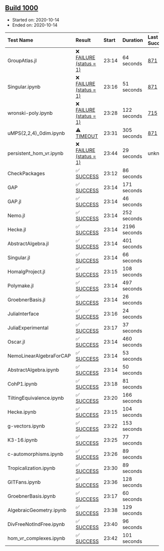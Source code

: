## [Build 1000](https://oscarci.mathematik.uni-kl.de/job/oscar-stable/1000/)

* Started on: 2020-10-14
* Ended on: 2020-10-14

| Test Name    | Result | Start | Duration | Last Success | First Failure |
|:-------------|:-------|:------|:---------|:-------------|:--------------|
| GroupAtlas.jl | ❌ [FAILURE (status = 1)](https://oscarci.mathematik.uni-kl.de/job/oscar-stable/1000/artifact/logs/build-1000/GroupAtlas.jl.log) | 23:14 | 64 seconds | [871](https://oscarci.mathematik.uni-kl.de/job/oscar-stable/871/) | [872](https://oscarci.mathematik.uni-kl.de/job/oscar-stable/872/) |
| Singular.ipynb | ❌ [FAILURE (status = 1)](https://oscarci.mathematik.uni-kl.de/job/oscar-stable/1000/artifact/logs/build-1000/Singular.ipynb.log) | 23:16 | 51 seconds | [871](https://oscarci.mathematik.uni-kl.de/job/oscar-stable/871/) | [872](https://oscarci.mathematik.uni-kl.de/job/oscar-stable/872/) |
| wronski-poly.ipynb | ❌ [FAILURE (status = 1)](https://oscarci.mathematik.uni-kl.de/job/oscar-stable/1000/artifact/logs/build-1000/wronski-poly.ipynb.log) | 23:28 | 122 seconds | [715](https://oscarci.mathematik.uni-kl.de/job/oscar-stable/715/) | [716](https://oscarci.mathematik.uni-kl.de/job/oscar-stable/716/) |
| uMPS(2,2,4)_0dim.ipynb | ⚠ [TIMEOUT](https://oscarci.mathematik.uni-kl.de/job/oscar-stable/1000/artifact/logs/build-1000/uMPS-2-2-4-_0dim.ipynb.log) | 23:31 | 305 seconds | [871](https://oscarci.mathematik.uni-kl.de/job/oscar-stable/871/) | [872](https://oscarci.mathematik.uni-kl.de/job/oscar-stable/872/) |
| persistent_hom_vr.ipynb | ❌ [FAILURE (status = 1)](https://oscarci.mathematik.uni-kl.de/job/oscar-stable/1000/artifact/logs/build-1000/persistent_hom_vr.ipynb.log) | 23:44 | 29 seconds | unknown | unknown |
| CheckPackages | ✅ [SUCCESS](https://oscarci.mathematik.uni-kl.de/job/oscar-stable/1000/artifact/logs/build-1000/CheckPackages.log) | 23:12 | 86 seconds |  |  |
| GAP | ✅ [SUCCESS](https://oscarci.mathematik.uni-kl.de/job/oscar-stable/1000/artifact/logs/build-1000/GAP.log) | 23:14 | 171 seconds |  |  |
| GAP.jl | ✅ [SUCCESS](https://oscarci.mathematik.uni-kl.de/job/oscar-stable/1000/artifact/logs/build-1000/GAP.jl.log) | 23:14 | 46 seconds |  |  |
| Nemo.jl | ✅ [SUCCESS](https://oscarci.mathematik.uni-kl.de/job/oscar-stable/1000/artifact/logs/build-1000/Nemo.jl.log) | 23:14 | 252 seconds |  |  |
| Hecke.jl | ✅ [SUCCESS](https://oscarci.mathematik.uni-kl.de/job/oscar-stable/1000/artifact/logs/build-1000/Hecke.jl.log) | 23:14 | 2196 seconds |  |  |
| AbstractAlgebra.jl | ✅ [SUCCESS](https://oscarci.mathematik.uni-kl.de/job/oscar-stable/1000/artifact/logs/build-1000/AbstractAlgebra.jl.log) | 23:14 | 401 seconds |  |  |
| Singular.jl | ✅ [SUCCESS](https://oscarci.mathematik.uni-kl.de/job/oscar-stable/1000/artifact/logs/build-1000/Singular.jl.log) | 23:14 | 66 seconds |  |  |
| HomalgProject.jl | ✅ [SUCCESS](https://oscarci.mathematik.uni-kl.de/job/oscar-stable/1000/artifact/logs/build-1000/HomalgProject.jl.log) | 23:15 | 108 seconds |  |  |
| Polymake.jl | ✅ [SUCCESS](https://oscarci.mathematik.uni-kl.de/job/oscar-stable/1000/artifact/logs/build-1000/Polymake.jl.log) | 23:14 | 497 seconds |  |  |
| GroebnerBasis.jl | ✅ [SUCCESS](https://oscarci.mathematik.uni-kl.de/job/oscar-stable/1000/artifact/logs/build-1000/GroebnerBasis.jl.log) | 23:14 | 26 seconds |  |  |
| JuliaInterface | ✅ [SUCCESS](https://oscarci.mathematik.uni-kl.de/job/oscar-stable/1000/artifact/logs/build-1000/JuliaInterface.log) | 23:16 | 24 seconds |  |  |
| JuliaExperimental | ✅ [SUCCESS](https://oscarci.mathematik.uni-kl.de/job/oscar-stable/1000/artifact/logs/build-1000/JuliaExperimental.log) | 23:17 | 37 seconds |  |  |
| Oscar.jl | ✅ [SUCCESS](https://oscarci.mathematik.uni-kl.de/job/oscar-stable/1000/artifact/logs/build-1000/Oscar.jl.log) | 23:14 | 460 seconds |  |  |
| NemoLinearAlgebraForCAP | ✅ [SUCCESS](https://oscarci.mathematik.uni-kl.de/job/oscar-stable/1000/artifact/logs/build-1000/NemoLinearAlgebraForCAP.log) | 23:14 | 53 seconds |  |  |
| AbstractAlgebra.ipynb | ✅ [SUCCESS](https://oscarci.mathematik.uni-kl.de/job/oscar-stable/1000/artifact/logs/build-1000/AbstractAlgebra.ipynb.log) | 23:14 | 50 seconds |  |  |
| CohP1.ipynb | ✅ [SUCCESS](https://oscarci.mathematik.uni-kl.de/job/oscar-stable/1000/artifact/logs/build-1000/CohP1.ipynb.log) | 23:18 | 81 seconds |  |  |
| TiltingEquivalence.ipynb | ✅ [SUCCESS](https://oscarci.mathematik.uni-kl.de/job/oscar-stable/1000/artifact/logs/build-1000/TiltingEquivalence.ipynb.log) | 23:20 | 166 seconds |  |  |
| Hecke.ipynb | ✅ [SUCCESS](https://oscarci.mathematik.uni-kl.de/job/oscar-stable/1000/artifact/logs/build-1000/Hecke.ipynb.log) | 23:15 | 104 seconds |  |  |
| g-vectors.ipynb | ✅ [SUCCESS](https://oscarci.mathematik.uni-kl.de/job/oscar-stable/1000/artifact/logs/build-1000/g-vectors.ipynb.log) | 23:22 | 153 seconds |  |  |
| K3-16.ipynb | ✅ [SUCCESS](https://oscarci.mathematik.uni-kl.de/job/oscar-stable/1000/artifact/logs/build-1000/K3-16.ipynb.log) | 23:25 | 77 seconds |  |  |
| c-automorphisms.ipynb | ✅ [SUCCESS](https://oscarci.mathematik.uni-kl.de/job/oscar-stable/1000/artifact/logs/build-1000/c-automorphisms.ipynb.log) | 23:26 | 89 seconds |  |  |
| Tropicalization.ipynb | ✅ [SUCCESS](https://oscarci.mathematik.uni-kl.de/job/oscar-stable/1000/artifact/logs/build-1000/Tropicalization.ipynb.log) | 23:30 | 89 seconds |  |  |
| GITFans.ipynb | ✅ [SUCCESS](https://oscarci.mathematik.uni-kl.de/job/oscar-stable/1000/artifact/logs/build-1000/GITFans.ipynb.log) | 23:36 | 128 seconds |  |  |
| GroebnerBasis.ipynb | ✅ [SUCCESS](https://oscarci.mathematik.uni-kl.de/job/oscar-stable/1000/artifact/logs/build-1000/GroebnerBasis.ipynb.log) | 23:17 | 60 seconds |  |  |
| AlgebraicGeometry.ipynb | ✅ [SUCCESS](https://oscarci.mathematik.uni-kl.de/job/oscar-stable/1000/artifact/logs/build-1000/AlgebraicGeometry.ipynb.log) | 23:38 | 129 seconds |  |  |
| DivFreeNotIndFree.ipynb | ✅ [SUCCESS](https://oscarci.mathematik.uni-kl.de/job/oscar-stable/1000/artifact/logs/build-1000/DivFreeNotIndFree.ipynb.log) | 23:40 | 96 seconds |  |  |
| hom_vr_complexes.ipynb | ✅ [SUCCESS](https://oscarci.mathematik.uni-kl.de/job/oscar-stable/1000/artifact/logs/build-1000/hom_vr_complexes.ipynb.log) | 23:42 | 101 seconds |  |  |

